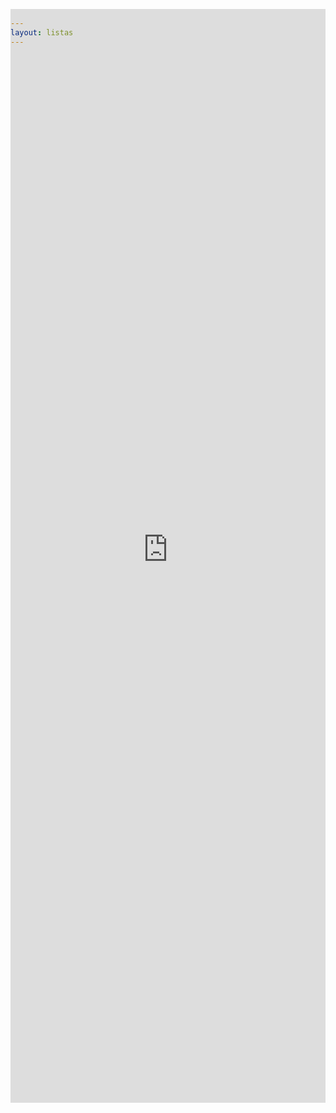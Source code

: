 ```yaml
---
layout: listas
---
```

<iframe name="FRAME1" src="http://osgeo-org.1560.x6.nabble.com/OSGeo-Portuguese-Local-Chapter-f3731409.html" width="100%" height="1750px" frameborder="0" scrolling="auto" style="margin-top:-75px"></iframe>
